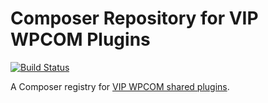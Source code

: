 # Composer Repository for VIP WPCOM Plugins

[![Build Status](https://travis-ci.com/xwp/wpcom-vip-plugins.svg?branch=master)](https://travis-ci.com/xwp/wpcom-vip-plugins)

A Composer registry for [VIP WPCOM shared plugins](https://vip-svn.wordpress.com/plugins).
